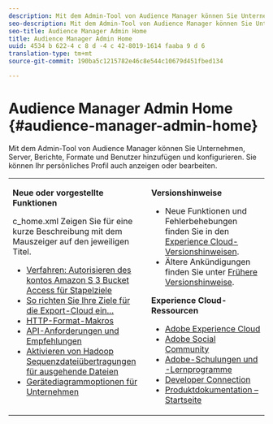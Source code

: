 ```yaml
---
description: Mit dem Admin-Tool von Audience Manager können Sie Unternehmen, Server, Berichte, Formate und Benutzer hinzufügen und konfigurieren. Sie können Ihr persönliches Profil auch anzeigen oder bearbeiten.
seo-description: Mit dem Admin-Tool von Audience Manager können Sie Unternehmen, Server, Berichte, Formate und Benutzer hinzufügen und konfigurieren. Sie können Ihr persönliches Profil auch anzeigen oder bearbeiten.
seo-title: Audience Manager Admin Home
title: Audience Manager Admin Home
uuid: 4534 b 622-4 c 8 d -4 c 42-8019-1614 faaba 9 d 6
translation-type: tm+mt
source-git-commit: 190ba5c1215782e46c8e544c10679d451fbed134

---
```



# Audience Manager Admin Home {#audience-manager-admin-home}

Mit dem Admin-Tool von Audience Manager können Sie Unternehmen, Server, Berichte, Formate und Benutzer hinzufügen und konfigurieren. Sie können Ihr persönliches Profil auch anzeigen oder bearbeiten.

<table id="table_882B0982144442F79328A4FA45BD5C7E" frame="none"> 
 <tbody> 
  <tr> 
   <td colname="col1" colsep="0" rowsep="0" valign="top"> <p class="head"> <b>Neue oder vorgestellte Funktionen</b> </p> <p> 
     <draft-comment otherprops="merge">
       c_home.xml 
     </draft-comment>Zeigen Sie für eine kurze Beschreibung mit dem Mauszeiger auf den jeweiligen Titel. </p> <p> 
     <ul id="ul_A0416FDB65EB4774821C05664E14AB86"> 
      <li id="li_C528ED722C7241C8A0F492B250322EA7"><a href="admin-servers/admin-authorize-s3-cross-bucket.md#task_20B12994C5484A9D8CC40DF6F456CBE7"> Verfahren: Autorisieren des kontos Amazon S 3 Bucket Access für Stapelziele</a> </li> 
      <li id="li_582FD48ADC894E00AE5961E2E80A3A92"><a href="admin-destination-troubleshooting.md#set-up-destinations-export"> So richten Sie Ihre Ziele für die Export-Cloud ein…</a> </li> 
      <li id="li_AB7BFF82D42649F3B72DA7737B05E355"><a href="formats/web-formats.md#reference_C392124A5F3F42E49F8AADDBA601ADFE"> HTTP-Format-Makros</a> </li> 
      <li id="li_FEC2B72DC2A04BEAAC36259C0882CECB"><a href="admin-oauth2/aam-admin-api-requirements.md#concept_A7FAC9443CF34974A873E6B787616421"> API-Anforderungen und Empfehlungen</a> </li> 
      <li id="li_5994853C069A44B2A1A8F3169119F001"><a href="formats/enable-outbound-seq.md#concept_526744C9433F40BF8269E18245B2F0BD"> Aktivieren von Hadoop Sequenzdateiübertragungen für ausgehende Dateien</a> </li> 
      <li id="li_EC1DE0200F4B4EA1A7FBAB6A05D9F746"><a href="companies/admin-device-graph-options.md#concept_563615F1018340C683E0EE075F8F639D"> Gerätediagrammoptionen für Unternehmen</a> </li> 
     </ul> </p> </td> 
   <td colname="col2" valign="top"> <p class="head"><b>Versionshinweise</b> </p> 
    <ul id="ul_1AA5CED5DA0F4B78B8BC4D74539E97EF"> 
     <li id="li_1B636241BCC14468980CF415B15A875F">Neue Funktionen und Fehlerbehebungen finden Sie in den <a href="https://marketing.adobe.com/resources/help/en_US/whatsnew/" format="https" scope="external">Experience Cloud-Versionshinweisen</a>. </li> 
     <li id="li_6AD053625237446FB9B581772896F64F">Ältere Ankündigungen finden Sie unter <a href="https://marketing.adobe.com/resources/help/en_US/whatsnew/c_legacy_releases.html" format="https" scope="external">Frühere Versionshinweise</a>. </li> 
    </ul> <p class="head"> <b>Experience Cloud-Ressourcen</b> </p> 
    <ul id="ul_F8DE07F1ADBC411E894751F927BB1477"> 
     <li id="li_09B0F2E487CA4C55A723ACB5901C7B49"><a href="https://www.adobe.com/marketing-cloud.html" format="http" scope="external"> Adobe Experience Cloud</a> </li> 
     <li id="li_B89CEA08B4954C6ABA2BBDA803A88427"> <a href="https://helpx.adobe.com/marketing-cloud/social.html" format="http" scope="external"> Adobe Social Community</a> </li> 
     <li id="li_4F16686C311743C484013D84971EEBD3"> <a href="https://helpx.adobe.com/learning.html?promoid=KAUDK" format="https" scope="external"> Adobe-Schulungen und -Lernprogramme</a> </li> 
     <li id="li_32581A0A26CB4F43833D607221154188"><a href="https://marketing.adobe.com/developer/" format="https" scope="external"> Developer Connection</a> </li> 
     <li id="li_49B2B95B1B4540C9A967F7DDBB4EB457"><a href="https://marketing.adobe.com/resources/help/en_US/home/index.html" format="https" scope="external"> Produktdokumentation – Startseite</a> </li> 
    </ul> </td> 
  </tr> 
 </tbody> 
</table>